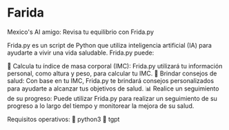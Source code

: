 # Farida
Mexico's AI amigo: Revisa tu equilibrio con Frida.py

Frida.py es un script de Python que utiliza inteligencia artificial (IA) para ayudarte a vivir una vida saludable. Frida.py puede:

🤖 Calcula tu índice de masa corporal (IMC): Frida.py utilizará tu información personal, como altura y peso, para calcular tu IMC.
🍏 Brindar consejos de salud: Con base en tu IMC, Frida.py te brindará consejos personalizados para ayudarte a alcanzar tus objetivos de salud.
📊 Realice un seguimiento de su progreso: Puede utilizar Frida.py para realizar un seguimiento de su progreso a lo largo del tiempo y monitorear la mejora de su salud.

Requisitos operativos:
🐍 python3
🤖 tgpt

